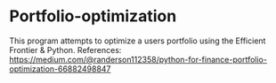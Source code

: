 # Portfolio-optimization
This program attempts to optimize a users portfolio using the Efficient Frontier &amp; Python.
References: https://medium.com/@randerson112358/python-for-finance-portfolio-optimization-66882498847

